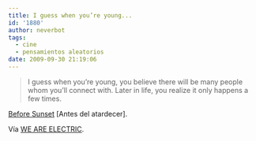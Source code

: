 ```yaml
---
title: I guess when you’re young...
id: '1880'
author: neverbot
tags:
  - cine
  - pensamientos aleatorios
date: 2009-09-30 21:19:06
---
```


> I guess when you’re young, you believe there will be many people whom you’ll connect with. Later in life, you realize it only happens a few times.

[Before Sunset](http://www.imdb.com/title/tt0381681/) \[Antes del atardecer\].	

Vía [WE ARE ELECTRIC](http://pineappleupsidedown.tumblr.com/post/200688215/i-guess-when-youre-young-you-believe-there-will).